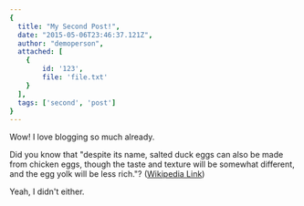 ```yaml
---
{
  title: "My Second Post!",
  date: "2015-05-06T23:46:37.121Z",
  author: "demoperson",
  attached: [
    {
        id: '123',
        file: 'file.txt'
    }
  ],
  tags: ['second', 'post']
}
---
```


Wow! I love blogging so much already.

Did you know that "despite its name, salted duck eggs can also be made from
chicken eggs, though the taste and texture will be somewhat different, and the
egg yolk will be less rich."?
([Wikipedia Link](http://en.wikipedia.org/wiki/Salted_duck_egg))

Yeah, I didn't either.

